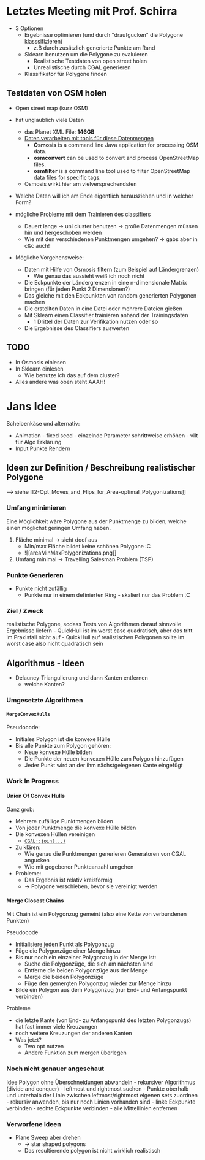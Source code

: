 # Letztes Meeting mit Prof. Schirra
- 3 Optionen 
	- Ergebnisse optimieren (und durch "draufgucken" die Polygone klasssifizieren)
		- z.B durch zusätzlich generierte Punkte am Rand
	- Sklearn benutzen um die Polygone zu evaluieren
		- Realistische Testdaten von open street holen
		- Unrealistische durch CGAL generieren
	- Klassifikator für Polygone finden

## Testdaten von OSM holen
- Open street map (kurz OSM)
- hat unglaublich viele Daten
	- das Planet XML File: **146GB**
	- [Daten verarbeiten mit tools für diese Datenmengen](https://wiki.openstreetmap.org/wiki/Downloading_data#Huge_amounts_of_data)
		- **Osmosis** is a command line Java application for processing OSM data.
		- **osmconvert** can be used to convert and process OpenStreetMap files.
		- **osmfilter** is a command line tool used to filter OpenStreetMap data files for specific tags.
	- Osmosis wirkt hier am vielversprechendsten
- Welche Daten will ich am Ende eigentlich herausziehen und in welcher Form?

- mögliche Probleme mit dem Trainieren des classifiers
	- Dauert lange -> uni cluster benutzen -> große Datenmengen müssen hin und hergeschoben werden
	- Wie mit den verschiedenen Punktmengen umgehen? -> gabs aber in c&c auch!

- Mögliche Vorgehensweise:
	- Daten mit Hilfe von Osmosis filtern (zum Beispiel auf Ländergrenzen)
		- Wie genau das aussieht weiß ich noch nicht
	- Die Eckpunkte der Ländergrenzen in eine n-dimensionale Matrix bringen (für jeden Punkt 2 Dimensionen?)
	- Das gleiche mit den Eckpunkten von random generierten Polygonen machen
	- Die erstellten Daten in eine Datei oder mehrere Dateien gießen
	- Mit Sklearn einen Classifier trainieren anhand der Trainingsdaten
		- 1 Drittel der Daten zur Verifikation nutzen oder so
	- Die Ergebnisse des Classifiers auswerten

## TODO
- In Osmosis einlesen
- In Sklearn einlesen
	- Wie benutze ich das auf dem cluster?
- Alles andere was oben steht AAAH!

# Jans Idee
Scheibenkäse
und alternativ:
- Animation - fixed seed - einzelnde Parameter schrittweise erhöhen - vllt für Algo Erklärung
- Input Punkte Rendern
## Ideen zur Definition / Beschreibung realistischer Polygone
--> siehe [[2-Opt_Moves_and_Flips_for_Area-optimal_Polygonizations]]

### Umfang minimieren
Eine Möglichkeit wäre Polygone aus der Punktmenge zu bilden, welche einen möglichst geringen Umfang haben.

1. Fläche minimal -> sieht doof aus
	- Min/max Fläche bildet keine schönen Polygone :C
	- ![[areaMinMaxPolygonizations.png]]
2. Umfang minimal -> Travelling Salesman Problem (TSP)

### Punkte Generieren
- Punkte nicht zufällig
	- Punkte nur in einem definierten Ring - skaliert nur das Problem :C
### Ziel / Zweck
realistische Polygone, sodass Tests von Algorithmen darauf sinnvolle Ergebnisse liefern
	- QuickHull ist im worst case quadratisch, aber das tritt im Praxisfall nicht auf 
	- QuickHull auf realistischen Polygonen sollte im worst case also nicht quadratisch sein

## Algorithmus - Ideen
- Delauney-Triangulierung und dann Kanten entfernen
	- welche Kanten?

### Umgesetzte Algorithmen
#### `MergeConvexHulls`
Pseudocode:
- Initiales Polygon ist die konvexe Hülle
- Bis alle Punkte zum Polygon gehören:
	- Neue konvexe Hülle bilden
	- Die Punkte der neuen konvexen Hülle zum Polygon hinzufügen
	- Jeder Punkt wird an der ihm nächstgelegenen Kante eingefügt

### Work In Progress

#### Union Of Convex Hulls
Ganz grob:
- Mehrere zufällige Punktmengen bilden
- Von jeder Punktmenge die konvexe Hülle bilden
- Die konvexen Hüllen vereinigen
	- [`CGAL::join(...)`](https://doc.cgal.org/latest/Boolean_set_operations_2/group__boolean__join.html)
- Zu klären: 
	- Wie genau die Punktmengen generieren
	  Generatoren von CGAL angucken
	- Wie mit gegebener Punkteanzahl umgehen
- Probleme:
	- Das Ergebnis ist relativ kreisförmig
	- -> Polygone verschieben, bevor sie vereinigt werden

#### Merge Closest Chains
Mit Chain ist ein Polygonzug gemeint (also eine Kette von verbundenen Punkten)

Pseudocode
- Initialisiere jeden Punkt als Polygonzug 
- Füge die Polygonzüge einer Menge hinzu
- Bis nur noch ein einzelner Polygonzug in der Menge ist:
	- Suche die Polygonzüge, die sich am nächsten sind
	- Entferne die beiden Polygonzüge aus der Menge
	- Merge die beiden Polygonzüge
	- Füge den gemergten Polygonzug wieder zur Menge hinzu
- Bilde ein Polygon aus dem Polygonzug (nur End- und Anfangspunkt verbinden)

Probleme
- die letzte Kante (von End- zu Anfangspunkt des letzten Polygonzugs) hat fast immer viele Kreuzungen
- noch weitere Kreuzungen der anderen Kanten
- Was jetzt?
	- Two opt nutzen
	- Andere Funktion zum mergen überlegen

### Noch nicht genauer angeschaut
Idee Polygon ohne Überschneidungen abwandeln
	- rekursiver Algorithmus (divide and conquer)
	- leftmost und rightmost suchen
	- Punkte oberhalb und unterhalb der Linie zwischen leftmost/rightmost eigenen sets zuordnen
	- rekursiv anwenden, bis nur noch Linien vorhanden sind
	- linke Eckpunkte verbinden
	- rechte Eckpunkte verbinden
	- alle Mittellinien entfernen

### Verworfene Ideen
- Plane Sweep aber drehen 
	- -> star shaped polygons
	- Das resultierende polygon ist nicht wirklich realistisch

